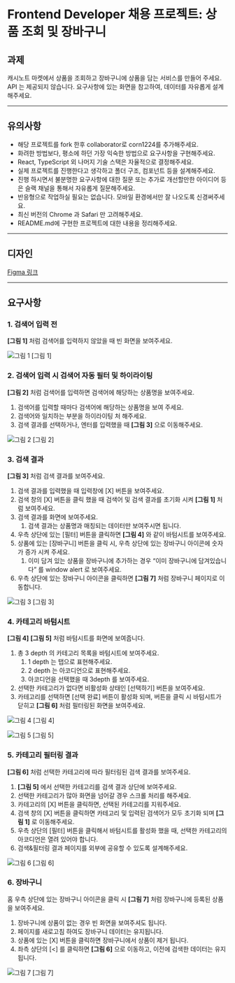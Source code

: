 # Frontend Developer 채용 프로젝트: 상품 조회 및 장바구니

## 과제

캐시노트 마켓에서 상품을 조회하고 장바구니에 상품을 담는 서비스를 만들어 주세요. API 는 제공되지 않습니다. 요구사항에 있는 화면을 참고하여, 데이터를 자유롭게 설계해주세요. 

---

## 유의사항

- 해당 프로젝트를 fork 한후 collaborator로 corn1224를 추가해주세요.
- 화려한 방법보다, 평소에 하던 가장 익숙한 방법으로 요구사항을 구현해주세요.
- React, TypeScript 외 나머지 기술 스택은 자율적으로 결정해주세요.
- 실제 프로젝트를 진행한다고 생각하고 폴더 구조, 컴포넌트 등을 설계해주세요.
- 진행 하시면서 불분명한 요구사항에 대한 질문 또는 추가로 개선할만한 아이디어 등은 슬랙 채널을 통해서 자유롭게 질문해주세요.
- 반응형으로 작업하실 필요는 없습니다. 모바일 환경에서만 잘 나오도록 신경써주세요.
- 최신 버전의 Chrome 과 Safari 만 고려해주세요.
- README.md에 구현한 프로젝트에 대한 내용을 정리해주세요.

---

## 디자인

[Figma 링크](https://www.figma.com/file/wYnbiNiCOsFKwT1xnvOYPP/%EB%A7%88%EC%BC%93%ED%8C%80-Frontend-Developer-%EC%B1%84%EC%9A%A9-%ED%94%84%EB%A1%9C%EC%A0%9D%ED%8A%B8%3A-%EC%83%81%ED%92%88-%EC%A1%B0%ED%9A%8C-%EB%B0%8F-%EC%9E%A5%EB%B0%94%EA%B5%AC%EB%8B%88?node-id=0%3A1&t=DzgiPpBWVy6dUHon-1)

---

## 요구사항

### 1. 검색어 입력 전

**[그림 1]** 처럼 검색어를 입력하지 않았을 때 빈 화면을 보여주세요.

![그림 1](example/example1.png)
[그림 1]

### 2. 검색어 입력 시 검색어 자동 필터 및 하이라이팅

**[그림 2]** 처럼 검색어를 입력하면 검색어에 해당하는 상품명을 보여주세요.

1. 검색어를 입력할 때마다 검색어에 해당하는 상품명을 보여 주세요.
2. 검색어와 일치하는 부분을 하이라이팅 처 해주세요.
3. 검색 결과를 선택하거나, 엔터를 입력했을 때 **[그림 3]** 으로 이동해주세요.

![그림 2](example/example2.png)
[그림 2]

### 3. 검색 결과

**[그림 3]** 처럼 검색 결과를 보여주세요.

1. 검색 결과를 입력했을 때 입력창에 [X] 버튼을 보여주세요. 
2. 검색 창의 [X] 버튼을 클릭 했을 때 검색어 및 검색 결과를 초기화 시켜 **[그림 1]** 처럼 보여주세요.
3. 검색 결과를 화면에 보여주세요.
    1. 검색 결과는 상품명과 매칭되는 데이터만 보여주시면 됩니다.
4. 우측 상단에 있는 [필터] 버튼을 클릭하면 **[그림 4]** 와 같이 바텀시트를 보여주세요.
5. 상품에 있는 [장바구니] 버튼을 클릭 시, 우측 상단에 있는 장바구니 아이콘에 숫자가 증가 시켜 주세요.
    1. 이미 담겨 있는 상품을 장바구니에 추가하는 경우 “이미 장바구니에 담겨있습니다” 를 window alert 로 보여주세요.
6. 우측 상단에 있는 장바구니 아이콘을 클릭하면 **[그림 7]** 처럼 장바구니 페이지로 이동합니다.

![그림 3](example/example3.png)
[그림 3]

### 4. 카테고리 바텀시트

**[그림 4]** **[그림 5]** 처럼 바텀시트를 화면에 보여줍니다.

1. 총 3 depth 의 카테고리 목록을 바텀시트에 보여주세요.
    1. 1 depth 는 탭으로 표현해주세요.
    2. 2 depth 는 아코디언으로 표현해주세요.
    3. 아코디언을 선택했을 때 3depth 를 보여주세요.
2. 선택한 카테고리가 없다면 비활성화 상태인 [선택하기] 버튼을 보여주세요.
3. 카테고리를 선택하면 [선택 완료] 버튼이 활성화 되며, 버튼을 클릭 시 바텀시트가 닫히고 **[그림 6]** 처럼 필터링된 화면을 보여주세요.

![그림 4](example/example4.png)
[그림 4]

![그림 5](example/example5.png)
[그림 5]

### 5. 카테고리 필터링 결과

**[그림 6]** 처럼 선택한 카테고리에 따라 필터링된 검색 결과를 보여주세요.

1. **[그림 5]** 에서 선택한 카테고리를 검색 결과 상단에 보여주세요.
2. 선택한 카테고리가 많아 화면을 넘어갈 경우 스크롤 처리를 해주세요.
3. 카테고리의 [X] 버튼을 클릭하면, 선택된 카테고리를 지워주세요.
4. 검색 창의 [X] 버튼을 클릭하면 카테고리 및 입력된 검색어가 모두 초기화 되며 **[그림 1]** 로 이동해주세요.
5. 우측 상단의 [필터] 버튼을 클릭해서 바텀시트를 활성화 했을 때, 선택한 카테고리의 아코디언은 열려 있어야 합니다.
6. 검색&필터링 결과 페이지를 외부에 공유할 수 있도록 설계해주세요.

![그림 6](example/example6.png)
[그림 6]

### 6. 장바구니

홈 우측 상단에 있는 장바구니 아이콘을 클릭 시 **[그림 7]** 처럼 장바구니에 등록된 상품을 보여주세요.

1. 장바구니에 상품이 없는 경우 빈 화면을 보여주셔도 됩니다.
2. 페이지를 새로고침 하여도 장바구니 데이터는 유지됩니다.
3. 상품에 있는 [X] 버튼을 클릭하면 장바구니에서 상품이 제거 됩니다.
4. 좌측 상단의 [<] 를 클릭하면 **[그림 6]** 으로 이동하고, 이전에 검색한 데이터는 유지됩니다.

![그림 7](example/example7.png)
[그림 7]
